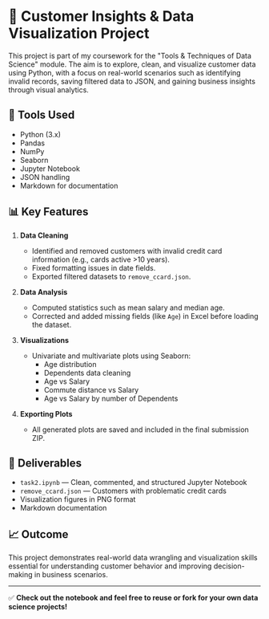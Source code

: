 # 🧠 Customer Insights & Data Visualization Project

This project is part of my coursework for the "Tools & Techniques of Data Science" module. The aim is to explore, clean, and visualize customer data using Python, with a focus on real-world scenarios such as identifying invalid records, saving filtered data to JSON, and gaining business insights through visual analytics.

## 🧰 Tools Used
- Python (3.x)
- Pandas
- NumPy
- Seaborn
- Jupyter Notebook
- JSON handling
- Markdown for documentation

## 📊 Key Features

1. **Data Cleaning**  
   - Identified and removed customers with invalid credit card information (e.g., cards active >10 years).
   - Fixed formatting issues in date fields.
   - Exported filtered datasets to `remove_ccard.json`.

2. **Data Analysis**
   - Computed statistics such as mean salary and median age.
   - Corrected and added missing fields (like `Age`) in Excel before loading the dataset.

3. **Visualizations**
   - Univariate and multivariate plots using Seaborn:
     - Age distribution
     - Dependents data cleaning
     - Age vs Salary
     - Commute distance vs Salary
     - Age vs Salary by number of Dependents

4. **Exporting Plots**
   - All generated plots are saved and included in the final submission ZIP.

## 📂 Deliverables
- `task2.ipynb` — Clean, commented, and structured Jupyter Notebook
- `remove_ccard.json` — Customers with problematic credit cards
- Visualization figures in PNG format
- Markdown documentation

## 📈 Outcome
This project demonstrates real-world data wrangling and visualization skills essential for understanding customer behavior and improving decision-making in business scenarios.

---

✅ **Check out the notebook and feel free to reuse or fork for your own data science projects!**
